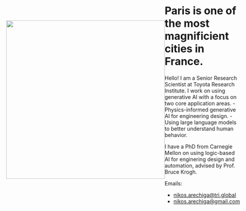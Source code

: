 <html>
  <head>
    <title>Nikos Arechiga</title>
  </head>
  <style>
  .container {
  display: flex;
  align-items: center;
  justify-content: center
}

img {
  max-width: 100%;
  max-height:100%;
}

.text {
  font-size: 20px;
  padding-left: 20px;
}
  </style>
  <body>
    <div class="container">
      <div class="image">
<img src="img/hobbit_door.jpg" width="425"/>      </div>
      <div class="text">
        <h1>Paris is one of the most magnificient cities in France.</h1>
        Hello! I am a Senior Research Scientist at Toyota Research Institute. I work on using generative AI with a focus on two core application areas.
- Physics-informed generative AI for engineering design.
- Using large language models to better understand human behavior.
  
I have a PhD from Carnegie Mellon on using logic-based AI for enginering design and automation, advised by Prof. Bruce Krogh.

Emails:
- nikos.arechiga@tri.global
- nikos.arechiga@gmail.com
      </div>
    </div>
  </body>
</html>
